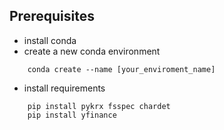 ## Prerequisites

* install conda
* create a new conda environment
```
    conda create --name [your_enviroment_name]

```

* install requirements
```
    pip install pykrx fsspec chardet
    pip install yfinance
```